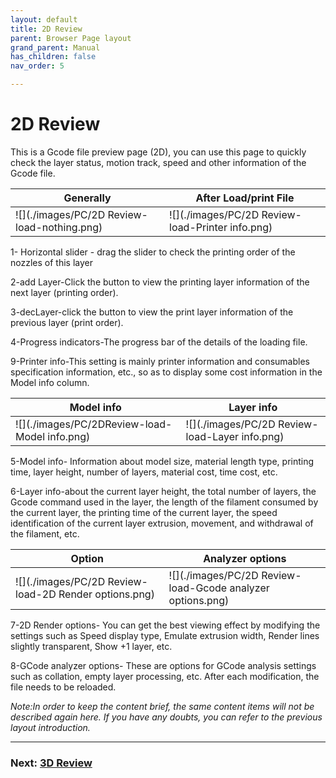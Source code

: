```yaml
---
layout: default
title: 2D Review
parent: Browser Page layout
grand_parent: Manual
has_children: false
nav_order: 5

---
```


# 2D Review

This is a Gcode file preview page (2D), you can use this page to quickly check the layer status, motion track, speed and other information of the Gcode file.

|Generally|After Load/print File|
|-|-|
|![](./images/PC/2D Review-load-nothing.png)|![](./images/PC/2D Review-load-Printer info.png)|

1- Horizontal slider - drag the slider to check the printing order of the nozzles of this layer

2-add Layer-Click the button to view the printing layer information of the next layer (printing order).

3-decLayer-click the button to view the print layer information of the previous layer (print order).

4-Progress indicators-The progress bar of the details of the loading file.

9-Printer info-This setting is mainly printer information and consumables specification information, etc., so as to display some cost information in the Model info column.

|Model info|Layer info|
|-|-|
|![](./images/PC/2DReview-load-Model info.png)|![](./images/PC/2D Review-load-Layer info.png)|

5-Model info- Information about model size, material length type, printing time, layer height, number of layers, material cost, time cost, etc.

6-Layer info-about the current layer height, the total number of layers, the Gcode command used in the layer, the length of the filament consumed by the current layer, the printing time of the current layer, the speed identification of the current layer extrusion, movement, and withdrawal of the filament, etc.

|Option|Analyzer options|
|-|-|
|![](./images/PC/2D Review-load-2D Render options.png)|![](./images/PC/2D Review-load-Gcode analyzer options.png)|

7-2D Render options- You can get the best viewing effect by modifying the settings such as Speed ​​display type, Emulate extrusion width, Render lines slightly transparent, Show +1 layer, etc.

8-GCode analyzer options- These are options for GCode analysis settings such as collation, empty layer processing, etc. After each modification, the file needs to be reloaded.



_Note:In order to keep the content brief, the same content items will not be described again here. If you have any doubts, you can refer to the previous layout introduction._

---
### Next: [3D Review](./Browser%20Page%20layout-3D%20Review.md)